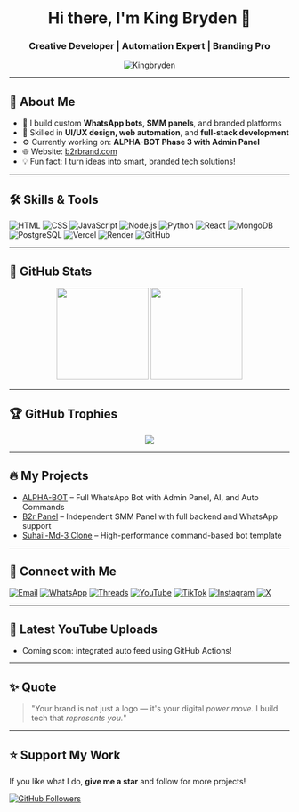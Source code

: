 <h1 align="center">Hi there, I'm King Bryden 👑</h1>
<h3 align="center">Creative Developer | Automation Expert | Branding Pro</h3>

<p align="center">
  <img src="https://komarev.com/ghpvc/?username=Kingbryden&label=Profile%20views&color=0e75b6&style=flat" alt="Kingbryden" />
</p>

---

## 🚀 About Me

- 🔧 I build custom **WhatsApp bots, SMM panels**, and branded platforms  
- 🎨 Skilled in **UI/UX design, web automation**, and **full-stack development**  
- ⚙️ Currently working on: **ALPHA-BOT Phase 3 with Admin Panel**  
- 🌐 Website: [b2rbrand.com](https://b2rbrand.com)  
- 💡 Fun fact: I turn ideas into smart, branded tech solutions!

---

## 🛠️ Skills & Tools

![HTML](https://img.shields.io/badge/HTML5-E34F26?style=flat&logo=html5&logoColor=white)
![CSS](https://img.shields.io/badge/CSS3-1572B6?style=flat&logo=css3&logoColor=white)
![JavaScript](https://img.shields.io/badge/JavaScript-F7DF1E?style=flat&logo=javascript&logoColor=black)
![Node.js](https://img.shields.io/badge/Node.js-339933?style=flat&logo=node-dot-js&logoColor=white)
![Python](https://img.shields.io/badge/Python-3776AB?style=flat&logo=python&logoColor=white)
![React](https://img.shields.io/badge/React-61DAFB?style=flat&logo=react&logoColor=black)
![MongoDB](https://img.shields.io/badge/MongoDB-4EA94B?style=flat&logo=mongodb&logoColor=white)
![PostgreSQL](https://img.shields.io/badge/PostgreSQL-316192?style=flat&logo=postgresql&logoColor=white)
![Vercel](https://img.shields.io/badge/Vercel-000000?style=flat&logo=vercel&logoColor=white)
![Render](https://img.shields.io/badge/Render-46E3B7?style=flat&logo=render&logoColor=white)
![GitHub](https://img.shields.io/badge/GitHub-181717?style=flat&logo=github&logoColor=white)

---

## 🌟 GitHub Stats

<p align="center">
  <img src="https://github-readme-stats.vercel.app/api?username=Kingbryden&show_icons=true&theme=tokyonight" height="165"/>
  <img src="https://github-readme-stats.vercel.app/api/top-langs/?username=Kingbryden&layout=compact&theme=tokyonight" height="165"/>
</p>

---

## 🏆 GitHub Trophies

<p align="center">
  <img src="https://github-profile-trophy.vercel.app/?username=Kingbryden&theme=radical&no-bg=true" />
</p>

---

## 🔥 My Projects

- [ALPHA-BOT](https://github.com/Kingbryden/ALPHA-BOT) – Full WhatsApp Bot with Admin Panel, AI, and Auto Commands  
- [B2r Panel](https://b2rbrand.com) – Independent SMM Panel with full backend and WhatsApp support  
- [Suhail-Md-3 Clone](https://github.com/Kingbryden/Suhail-Md-3) – High-performance command-based bot template

---

## 📱 Connect with Me

[![Email](https://img.shields.io/badge/Email-bryden@b2rbrand.com-red?style=for-the-badge&logo=gmail)](mailto:bryden@b2rbrand.com)
[![WhatsApp](https://img.shields.io/badge/WhatsApp-25D366?style=for-the-badge&logo=whatsapp&logoColor=white)](https://wa.me/255689997037)
[![Threads](https://img.shields.io/badge/Threads-black?style=for-the-badge&logo=threads&logoColor=white)](https://www.threads.net/@b2r_panel)
[![YouTube](https://img.shields.io/badge/YouTube-red?style=for-the-badge&logo=youtube&logoColor=white)](https://youtube.com/@b2r_panel)
[![TikTok](https://img.shields.io/badge/TikTok-black?style=for-the-badge&logo=tiktok)](https://www.tiktok.com/@b2r_panel)
[![Instagram](https://img.shields.io/badge/Instagram-E4405F?style=for-the-badge&logo=instagram&logoColor=white)](https://www.instagram.com/b2r_panel)
[![X](https://img.shields.io/badge/X-000000?style=for-the-badge&logo=twitter&logoColor=white)](https://x.com/b2r_panel)

---

## 🎥 Latest YouTube Uploads

<!-- YOUTUBE:START -->
- Coming soon: integrated auto feed using GitHub Actions!
<!-- YOUTUBE:END -->

---

## ✨ Quote

> "Your brand is not just a logo — it's your digital *power move.* I build tech that *represents you.*"

---

## ⭐ Support My Work

If you like what I do, **give me a star** and follow for more projects!

[![GitHub Followers](https://img.shields.io/github/followers/Kingbryden?label=Follow&style=social)](https://github.com/Kingbryden)